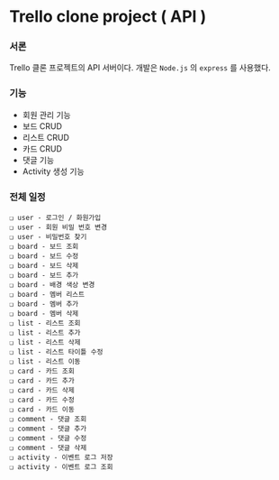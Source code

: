 # Trello clone project ( API )  

### 서론  
Trello 클론 프로젝트의 API 서버이다. 개발은 `Node.js` 의 `express` 를 사용했다.  

### 기능  
* 회원 관리 기능  
* 보드 CRUD  
* 리스트 CRUD  
* 카드 CRUD  
* 댓글 기능  
* Activity 생성 기능  

### 전체 일정  

```
❏ user - 로그인 / 화원가입 
❏ user - 회원 비밀 번호 변경 
❏ user - 비밀번호 찾기 
❏ board - 보드 조회 
❏ board - 보드 수정 
❏ board - 보드 삭제 
❏ board - 보드 추가 
❏ board - 배경 색상 변경 
❏ board - 멤버 리스트 
❏ board - 멤버 추가 
❏ board - 멤버 삭제 
❏ list - 리스트 조회 
❏ list - 리스트 추가 
❏ list - 리스트 삭제 
❏ list - 리스트 타이틀 수정 
❏ list - 리스트 이동 
❏ card - 카드 조회 
❏ card - 카드 추가 
❏ card - 카드 삭제 
❏ card - 카드 수정 
❏ card - 카드 이동 
❏ comment - 댓글 조회 
❏ comment - 댓글 추가 
❏ comment - 댓글 수정 
❏ comment - 댓글 삭제 
❏ activity - 이벤트 로그 저장 
❏ activity - 이벤트 로그 조회 
```  